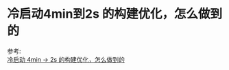 # 冷启动4min到2s 的构建优化，怎么做到的

参考:  
[冷启动 4min -> 2s 的构建优化，怎么做到的](https://mp.weixin.qq.com/s/biC7qsBEJYWzNEe33I3TOw)
